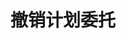---
title: 撤销计划委托
position_number: 2
type: post
description: /future/trade/v1/entrust/cancel-plan
remark: Content-Type = application/x-www-form-urlencoded && application/json
parameters:
    -
        name: entrustId
        type: integer
        mandatory: true
        default: N/A
        description: 计划委托id
        ranges:
content_markdown: |-

               #### **限流规则**

               200/s/apikey
left_code_blocks:
    -
        code_block: "public void getKLine() {\r\n\tString text = HttpUtil.get(URL + \"/data/api/future/trade/v1/getKLine?market=btc_usdt&type=1min&since=0\");\r\n\tSystem.out.println(text);\r\n}"
        title: Java
        language: java
right_code_blocks:
    - code_block: |-
        {
          "error": {
            "code": "",
            "msg": ""
          },
          "msgInfo": "",
          "result": {},
          "returnCode": 0
        }
      title: Response
      language: json
---